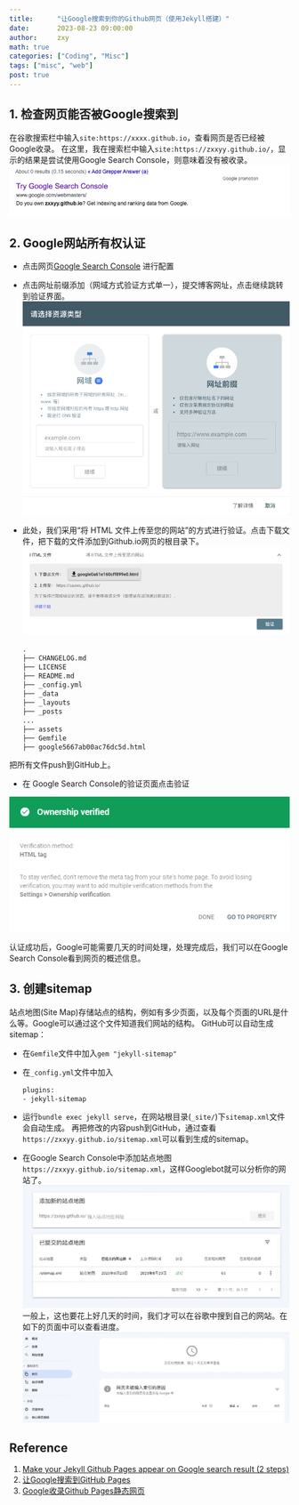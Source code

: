 ```yaml
---
title:      "让Google搜索到你的Github网页（使用Jekyll搭建）"
date:       2023-08-23 09:00:00
author:     zxy
math: true
categories: ["Coding", "Misc"]
tags: ["misc", "web"]
post: true
---
```


## 1. 检查网页能否被Google搜索到

在谷歌搜索栏中输入`site:https://xxxx.github.io`，查看网页是否已经被Google收录。
在这里，我在搜索栏中输入`site:https://zxxyy.github.io/`，显示的结果是尝试使用Google Search Console，则意味着没有被收录。
![try](/assets/img/in-post/2023-08-23-google/try-google.png)

## 2. Google网站所有权认证

- 点击网页[Google Search Console](https://search.google.com/search-console/about) 进行配置
- 点击网址前缀添加（网域方式验证方式单一），提交博客网址，点击继续跳转到验证界面。
![prefix](/assets/img/in-post/2023-08-23-google/prefix.png)
- 此处，我们采用“将 HTML 文件上传至您的网站”的方式进行验证。点击下载文件，把下载的文件添加到Github.io网页的根目录下。
![verification](/assets/img/in-post/2023-08-23-google/verification.png)

    ```
    .
    ├── CHANGELOG.md
    ├── LICENSE
    ├── README.md
    ├── _config.yml
    ├── _data
    ├── _layouts
    ├── _posts
    ...
    ├── assets
    ├── Gemfile
    ├── google5667ab00ac76dc5d.html
    ```

把所有文件push到GitHub上。

- 在 Google Search Console的验证页面点击验证

![success](/assets/img/in-post/2023-08-23-google/success.png)

认证成功后，Google可能需要几天的时间处理，处理完成后，我们可以在Google Search Console看到网页的概述信息。

## 3. 创建sitemap

站点地图(Site Map)存储站点的结构，例如有多少页面，以及每个页面的URL是什么等。Google可以通过这个文件知道我们网站的结构。
GitHub可以自动生成sitemap：

- 在`Gemfile`文件中加入`gem "jekyll-sitemap"`
- 在`_config.yml`文件中加入

    ```
    plugins: 
    - jekyll-sitemap
    ```

- 运行`bundle exec jekyll serve`，在网站根目录(`_site/`)下`sitemap.xml`文件会自动生成。
再把修改的内容push到GitHub，通过查看`https://zxxyy.github.io/sitemap.xml`可以看到生成的sitemap。

- 在Google Search Console中添加站点地图`https://zxxyy.github.io/sitemap.xml`，这样Googlebot就可以分析你的网站了。
![success](/assets/img/in-post/2023-08-23-google/sitemap.png)
一般上，这也要花上好几天的时间，我们才可以在谷歌中搜到自己的网站。在如下的页面中可以查看进度。
![patience](/assets/img/in-post/2023-08-23-google/patience.png)


## Reference
1. [Make your Jekyll Github Pages appear on Google search result (2 steps)](https://victor2code.github.io/blog/2019/07/04/jekyll-github-pages-appear-on-Google.html)
2. [让Google搜索到GitHub Pages](https://saowu.top/blog/4tCVcic30/#&gid=1&pid=2)
3. [Google收录Github Pages静态网页](https://charlesqueen.github.io/2021/08/13/problem-of-next-2/)